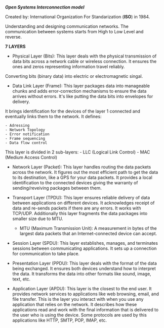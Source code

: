 ***Open Systems Interconnection model***

Created by: International Organization For Standarization (**ISO**) in 1984.

Understanding and designing communication networks.
The communication between systems starts from High to Low Level and reverse.

**7 LAYERS**

- Physical Layer (Bits):  This layer deals with the physical transmission of data bits across a network cable or wireless connection. It ensures the ones and zeros representing information travel reliably.

Converting bits (binary data) into electric or electromagnetic singal. 


- Data Link Layer (Frame):  This layer packages data into manageable chunks and adds error-correction mechanisms to ensure the data arrives without errors. It's like putting the data bits into envelopes for delivery.

It brings identification for the devices of the layer 1 connected and eventually links them to the network. 
It defines: 

    - Adressing
    - Network Topology
    - Error notification
    - Frame sequencing
    - Data flow control

This layer is divided in 2 sub-layers: 
    - LLC (Logical Link Control)
    - MAC (Medium Access Control)


- Network Layer (Packet):  This layer handles routing the data packets across the network. It figures out the most efficient path to get the data to its destination, like a GPS for your data packets. It provides a local identification to the connected devices giving the warranty of sending/reveiving packages between them. 


- Transport Layer (TPDU):  This layer ensures reliable delivery of data between applications on different devices. It acknowledges receipt of data and re-sends packets if there are any errors. It works with TCP/UDP. 
Additionally this layer fragments the data packages into smaller size due to MTU. 
    - MTU (Maximum Transmission Unit): A measurement in bytes of the largest data packets that an Internet-connected device can accept.

    
- Session Layer (SPDU):  This layer establishes, manages, and terminates sessions between communicating applications. It sets up a connection for communication to take place.


- Presentation Layer (PPDU):  This layer deals with the format of the data being exchanged. It ensures both devices understand how to interpret the data. It transforms the data into other formats like sound, image, text, etc. 


- Application Layer (APDU):  This layer is the closest to the end user. It provides network services to applications like web browsing, email, and file transfer. This is the layer you interact with when you use any application that relies on the network. 
It describes how these applications read and work with the final information that is delivered to the user who is using the device. Some protocols are used by this applications like HTTP, SMTP, POP, IMAP, etc.







